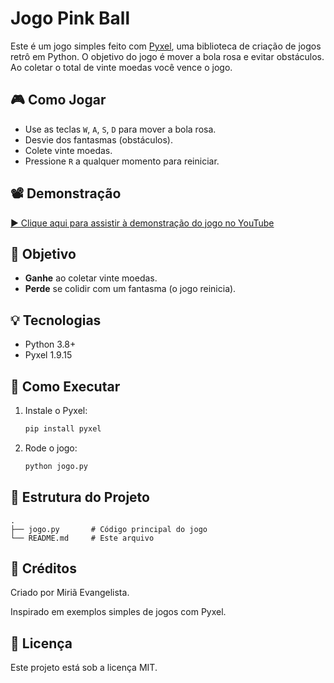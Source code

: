 
# Jogo Pink Ball

Este é um jogo simples feito com [Pyxel](https://github.com/kitao/pyxel), uma biblioteca de criação de jogos retrô em Python. O objetivo do jogo é mover a bola rosa e evitar obstáculos. Ao coletar o total de vinte moedas você vence o jogo.

## 🎮 Como Jogar

- Use as teclas `W`, `A`, `S`, `D` para mover a bola rosa.
- Desvie dos fantasmas (obstáculos).
- Colete vinte moedas.
- Pressione `R` a qualquer momento para reiniciar.

## 📽️ Demonstração

[▶️ Clique aqui para assistir à demonstração do jogo no YouTube](https://youtube.com/shorts/jiaxE11nge0)

## 🏁 Objetivo

- **Ganhe** ao coletar vinte moedas.
- **Perde** se colidir com um fantasma (o jogo reinicia).

## 💡 Tecnologias

- Python 3.8+
- Pyxel 1.9.15

## 🚀 Como Executar

1. Instale o Pyxel:
   ```bash
   pip install pyxel
   ```

2. Rode o jogo:
   ```bash
   python jogo.py
   ```

## 📁 Estrutura do Projeto

```
.
├── jogo.py       # Código principal do jogo
└── README.md     # Este arquivo
```

## 🧠 Créditos

Criado por Miriã Evangelista.

Inspirado em exemplos simples de jogos com Pyxel.

## 📜 Licença

Este projeto está sob a licença MIT.
